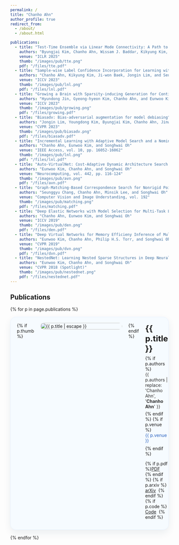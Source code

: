 ```yaml
---
permalink: /
title: "Chanho Ahn"
author_profile: true
redirect_from: 
  - /about/
  - /about.html

publications:
  - title: "Test-Time Ensemble via Linear Mode Connectivity: A Path to Better Adaptation"
    authors: "Byungjai Kim, Chanho Ahn, Wissam J. Baddar, Kikyung Kim, Huijin Lee, Saehyun Ahn, Seungju Han, Sungjoo Suh, and Eunho Yang"
    venue: "ICLR 2025"
    thumb: "/images/pub/tte.png"
    pdf: "/files/tte.pdf"
  - title: "Sample-wise Label Confidence Incorporation for Learning with Noisy Labels"
    authors: "Chanho Ahn, Kikyung Kim, Ji-won Baek, Jongin Lim, and Seungju Han"
    venue: "ICCV 2023"
    thumb: "/images/pub/lnl.png"
    pdf: "/files/lnl.pdf"
  - title: "Growing a Brain with Sparsity-inducing Generation for Continual Learning"
    authors: "Hyundong Jin, Gyeong-hyeon Kim, Chanho Ahn, and Eunwoo Kim"
    venue: "ICCV 2023"
    thumb: "/images/pub/growing.png"
    pdf: "/files/growing.pdf"
  - title: "Biasadv: Bias-adversarial augmentation for model debiasing"
    authors: "Jongin Lim, Youngdong Kim, Byungjai Kim, Chanho Ahn, Jinwoo Shin, Eunho Yang, and Seungju Han"
    venue: "CVPR 2023"
    thumb: "/images/pub/biasadv.png"
    pdf: "/files/biasadv.pdf"
  - title: "Incremental Learning with Adaptive Model Search and a Nominal Loss Model"
    authors: "Chanho Ahn, Eunwoo Kim, and Songhwai Oh"
    venue: "IEEE Access, vol. 10, pp. 16052-16062"
    thumb: "/images/pub/lnl.png"
    pdf: "/files/lnl.pdf"
  - title: "Auto-VirtualNet: Cost-Adaptive Dynamic Architecture Search for Multi-task Learning"
    authors: "Eunwoo Kim, Chanho Ahn, and Songhwai Oh"
    venue: "Neurocomputing, vol. 442, pp. 116-124"
    thumb: "/images/pub/avn.png"
    pdf: "/files/avn.pdf"
  - title: "Graph-Matching-Based Correspondence Search for Nonrigid Point Cloud Registration"
    authors: "Seunggyu Chang, Chanho Ahn, Minsik Lee, and Songhwai Oh"
    venue: "Computer Vision and Image Understanding, vol. 192"
    thumb: "/images/pub/matching.png"
    pdf: "/files/matching.pdf"
  - title: "Deep Elastic Networks with Model Selection for Multi-Task Learning"
    authors: "Chanho Ahn, Eunwoo Kim, and Songhwai Oh"
    venue: "ICCV 2019"
    thumb: "/images/pub/den.png"
    pdf: "/files/den.pdf"
  - title: "Deep Virtual Networks for Memory Efficieny Inference of Multiple Tasks"
    authors: "Eunwoo Kim, Chanho Ahn, Philip H.S. Torr, and Songhwai Oh"
    venue: "CVPR 2019"
    thumb: "/images/pub/dvn.png"
    pdf: "/files/dvn.pdf"
  - title: "NestedNet: Learning Nested Sparse Structures in Deep Neural Networks"
    authors: "Eunwoo Kim, Chanho Ahn, and Songhwai Oh"
    venue: "CVPR 2018 (Spotlight)"
    thumb: "/images/pub/nestednet.png"
    pdf: "/files/nestednet.pdf"
---
```

<style>
.pub-card{
  display:flex; gap:1.25rem; align-items:flex-start;
  padding:1.1rem 1.25rem; background:#f6fbff;
  border:1px solid #e7f1ff; border-radius:18px;
  box-shadow:0 10px 24px rgba(30,60,90,.08); margin:1rem 0;
}
.pub-card__img{ flex:0 0 260px; }
.pub-card__img img{ width:100%; height:auto; border-radius:14px; }
.pub-title{ margin:.1rem 0 .4rem; font-size:1.6rem; line-height:1.25; }
.pub-authors{ opacity:.9; margin-bottom:.35rem; }
.pub-venue{ color:#2761c0; margin-bottom:.5rem; }
.pub-links a{ display:inline-block; margin-right:.5rem; }
@media (max-width: 900px){
  .pub-card{ flex-direction:column; }
  .pub-card__img{ flex:0 0 auto; }
}
</style>

<h2 id="publications">Publications</h2>
{% for p in page.publications %}
  <div class="pub-card">
    {% if p.thumb %}
    <div class="pub-card__img">
      <img src="{{ p.thumb }}" alt="{{ p.title | escape }}">
    </div>
    {% endif %}
    <div class="pub-card__body">
      <h3 class="pub-title">{{ p.title }}</h3>
      {% if p.authors %}<div class="pub-authors">{{ p.authors | replace: 'Chanho Ahn', '<strong>Chanho Ahn</strong>' }}</div>{% endif %}
      {% if p.venue %}<div class="pub-venue">{{ p.venue }}</div>{% endif %}
      <p class="pub-links">
        {% if p.pdf %}<a class="btn btn--primary" href="{{ p.pdf }}">PDF</a>{% endif %}
        {% if p.arxiv %}<a class="btn" href="{{ p.arxiv }}">arXiv</a>{% endif %}
        {% if p.code %}<a class="btn" href="{{ p.code }}">Code</a>{% endif %}
      </p>
    </div>
  </div>
{% endfor %}
